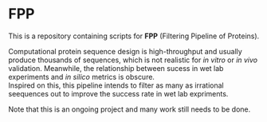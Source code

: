 # FPP
This is a repository containing scripts for **FPP** (Filtering Pipeline of Proteins).

Computational protein sequence design is high-throughput and usually produce thousands of sequences, which is not realistic for _in vitro_ or _in vivo_ validation. Meanwhile, the relationship between sucess in wet lab experiments and _in silico_ metrics is obscure.   
Inspired on this, this pipeline intends to filter as many as irrational seequences out to improve the success rate in wet lab expriments.  

Note that this is an ongoing project and many work still needs to be done.
